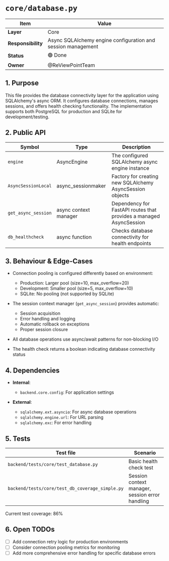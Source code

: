 # `core/database.py`

| Item | Value |
|------|-------|
| **Layer** | Core |
| **Responsibility** | Async SQLAlchemy engine configuration and session management |
| **Status** | 🟢 Done |
| **Owner** | @ReViewPointTeam |

## 1. Purpose  
This file provides the database connectivity layer for the application using SQLAlchemy's async ORM. It configures database connections, manages sessions, and offers health checking functionality. The implementation supports both PostgreSQL for production and SQLite for development/testing.

## 2. Public API  

| Symbol | Type | Description |
|--------|------|-------------|
| `engine` | AsyncEngine | The configured SQLAlchemy async engine instance |
| `AsyncSessionLocal` | async_sessionmaker | Factory for creating new SQLAlchemy AsyncSession objects |
| `get_async_session` | async context manager | Dependency for FastAPI routes that provides a managed AsyncSession |
| `db_healthcheck` | async function | Checks database connectivity for health endpoints |

## 3. Behaviour & Edge-Cases  

- Connection pooling is configured differently based on environment:
  - Production: Larger pool (size=10, max_overflow=20)
  - Development: Smaller pool (size=5, max_overflow=10)
  - SQLite: No pooling (not supported by SQLite)
  
- The session context manager (`get_async_session`) provides automatic:
  - Session acquisition
  - Error handling and logging
  - Automatic rollback on exceptions
  - Proper session closure

- All database operations use async/await patterns for non-blocking I/O
- The health check returns a boolean indicating database connectivity status

## 4. Dependencies  

- **Internal**:
  - `backend.core.config`: For application settings
  
- **External**:
  - `sqlalchemy.ext.asyncio`: For async database operations
  - `sqlalchemy.engine.url`: For URL parsing
  - `sqlalchemy.exc`: For error handling

## 5. Tests  

| Test file | Scenario |
|-----------|----------|
| `backend/tests/core/test_database.py` | Basic health check test |
| `backend/tests/core/test_db_coverage_simple.py` | Session context manager, session error handling |

Current test coverage: 86%

## 6. Open TODOs  
- [ ] Add connection retry logic for production environments
- [ ] Consider connection pooling metrics for monitoring
- [ ] Add more comprehensive error handling for specific database errors
